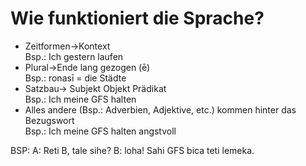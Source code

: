 # Wie funktioniert die Sprache?





* Zeitformen->Kontext			                                                            
Bsp.: Ich gestern laufen
* Plural->Ende lang gezogen (ē)		                                                    
Bsp.: ronasī = die Städte
* Satzbau-> Subjekt Objekt Prädikat	                                                  
Bsp.: Ich meine GFS halten
* Alles andere (Bsp.: Adverbien, Adjektive, etc.) kommen hinter das Bezugswort 				
Bsp.: Ich meine GFS halten angstvoll

BSP:
A: Reti B, tale sihe? 
B: loha! Sahi GFS bica teti lemeka.

